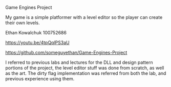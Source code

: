 Game Engines Project

My game is a simple platformer with a level editor so the player can create their own levels.

Ethan Kowalchuk 100752686

https://youtu.be/4tpQqlPS3aU

https://github.com/someguyethan/Game-Engines-Project

I referred to previous labs and lectures for the DLL and design pattern portions
of the project, the level editor stuff was done from scratch, as well as the art.
The dirty flag implementation was referred from both the lab, and previous 
experience using them.